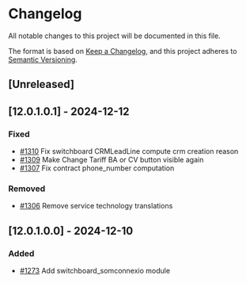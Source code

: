# Changelog
All notable changes to this project will be documented in this file.

The format is based on [Keep a Changelog](https://keepachangelog.com/en/1.0.0/),
and this project adheres to [Semantic Versioning](https://semver.org/spec/v2.0.0.html).

## [Unreleased]
## [12.0.1.0.1] - 2024-12-12
### Fixed
- [#1310](https://git.coopdevs.org/coopdevs/som-connexio/odoo-somconnexio/-/merge_requests/1310) Fix switchboard CRMLeadLine compute crm creation reason
- [#1309](https://git.coopdevs.org/coopdevs/som-connexio/odoo-somconnexio/-/merge_requests/1309) Make Change Tariff BA or CV button visible again
- [#1307](https://git.coopdevs.org/coopdevs/som-connexio/odoo-somconnexio/-/merge_requests/1307) Fix contract phone_number computation

### Removed
- [#1306](https://git.coopdevs.org/coopdevs/som-connexio/odoo-somconnexio/-/merge_requests/1306) Remove service technology translations

## [12.0.1.0.0] - 2024-12-10
### Added
- [#1273](https://git.coopdevs.org/coopdevs/som-connexio/odoo-somconnexio/-/merge_requests/1273) Add switchboard_somconnexio module
